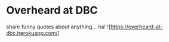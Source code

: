 Overheard at DBC
========

share funny quotes about anything... ha!
![https://overheard-at-dbc.herokuapp.com/]
